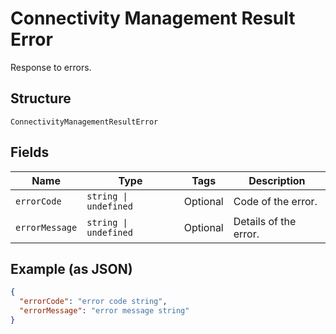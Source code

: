 
# Connectivity Management Result Error

Response to errors.

## Structure

`ConnectivityManagementResultError`

## Fields

| Name | Type | Tags | Description |
|  --- | --- | --- | --- |
| `errorCode` | `string \| undefined` | Optional | Code of the error. |
| `errorMessage` | `string \| undefined` | Optional | Details of the error. |

## Example (as JSON)

```json
{
  "errorCode": "error code string",
  "errorMessage": "error message string"
}
```

